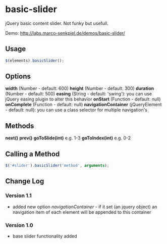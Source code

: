 # basic-slider

jQuery basic content slider. Not funky but usefull.

Demo: http://labs.marco-senkpiel.de/demos/basic-slider/

## Usage

```js
$(elements).basicSlider();
```

## Options

**width** (Number - default: 600)
**height** (Number - default: 300)
**duration** (Number - default: 500)
**easing** (String - default: 'swing'): you can use jQuery easing plugin to alter this behavior
**onStart** (Function - default: null)
**onComplete** (Function - default: null)
**navigationContainer** (jQueryElement - default: null): you can use a class selector for multiple navigation's

## Methods

**next()**
**prev()**
**goToSlide(int)** e.g. 1-3
**goToIndex(int)** e.g. 0-2

## Calling a Method

```js
$('#slider').basicSlider('method', arguments);
```

## Change Log

### Version 1.1

+ added new option <em>navigationContainer</em> - if it set (an jquery object) an navigation item of each element will be appended to this container

### Version 1.0

+ base slider functionality added